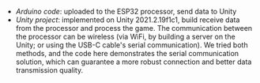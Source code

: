 - _Arduino code_: uploaded to the ESP32 processor, send data to Unity
- _Unity project_: implemented on Unity 2021.2.19f1c1, build receive data from the processor and process the game. The communication between the processor can be wireless (via WiFi, by building a server on the Unity; or using the USB-C cable's serial communication). We tried both methods, and the code here demonstrates the serial communication solution, which can guarantee a more robust connection and better data transmission quality.